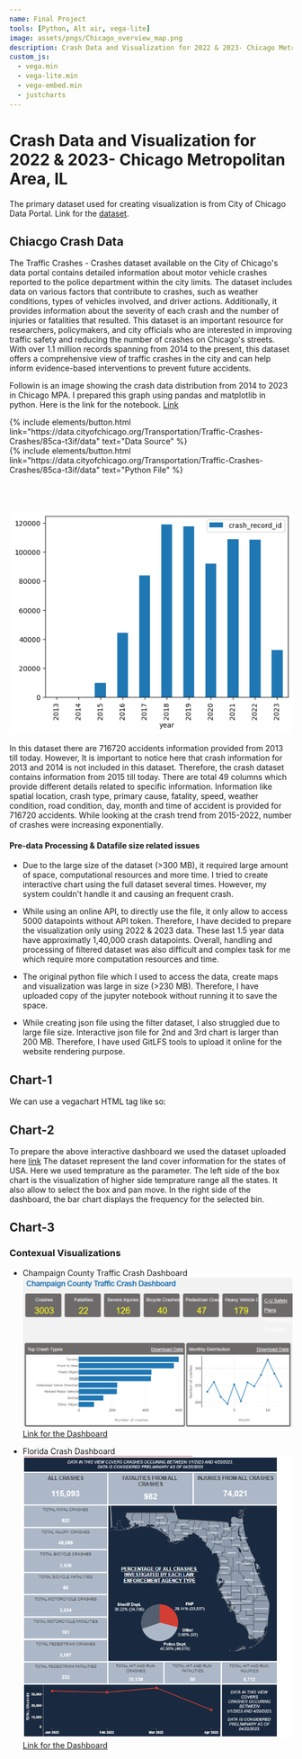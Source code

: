 ```yaml
---
name: Final Project
tools: [Python, Alt air, vega-lite]
image: assets/pngs/Chicago_overview_map.png
description: Crash Data and Visualization for 2022 & 2023- Chicago Metropolitan Area. Image source- commons.wikimedia.org
custom_js:
  - vega.min
  - vega-lite.min
  - vega-embed.min
  - justcharts
---
```



# Crash Data and Visualization for 2022 & 2023- Chicago Metropolitan Area, IL

The primary dataset used for creating visualization is from City of Chicago Data Portal. Link for the [dataset](https://data.cityofchicago.org/Transportation/Traffic-Crashes-Crashes/85ca-t3if).


## Chiacgo Crash Data

The Traffic Crashes - Crashes dataset available on the City of Chicago's data portal contains detailed information about motor vehicle crashes reported to the police department within the city limits. The dataset includes data on various factors that contribute to crashes, such as weather conditions, types of vehicles involved, and driver actions. Additionally, it provides information about the severity of each crash and the number of injuries or fatalities that resulted. This dataset is an important resource for researchers, policymakers, and city officials who are interested in improving traffic safety and reducing the number of crashes on Chicago's streets. With over 1.1 million records spanning from 2014 to the present, this dataset offers a comprehensive view of traffic crashes in the city and can help inform evidence-based interventions to prevent future accidents.

Followin is an image showing the crash data distribution from 2014 to 2023 in Chicago MPA. I prepared this graph using pandas and matplotlib in python. Here is the link for the notebook. [Link](https://data.cityofchicago.org/Transportation/Traffic-Crashes-Crashes/85ca-t3if/data)

<div class="left">
{% include elements/button.html link="https://data.cityofchicago.org/Transportation/Traffic-Crashes-Crashes/85ca-t3if/data" text="Data Source" %}
</div>

<div class="right">
{% include elements/button.html link="https://data.cityofchicago.org/Transportation/Traffic-Crashes-Crashes/85ca-t3if/data" text="Python File" %}
</div>
<br>
<br>
<br>

![Crash Data Distribution 2013-2023, Chicago MPA](/assets/pngs/crash_1.png)

In this dataset there are 716720 accidents information provided from 2013 till today. However, It is important to notice here that crash information for 2013 and 2014 is not included in this dataset. Therefore, the crash dataset contains information from 2015 till today. There are total 49 columns which provide different details related to specific information. Information like spatial location, crash type, primary cause, fatality, speed, weather condition, road condition, day, month and time of accident is provided for 716720 accidents. 
While looking at the crash trend from 2015-2022, number of crashes were increasing exponentially. 

#### Pre-data Processing & Datafile size related issues

- Due to the large size of the dataset (>300 MB), it required large amount of space, computational resources and more time. I tried to create interactive chart using the full dataset several times. However, my system couldn't handle it and causing an frequent crash. 

- While using an online API, to directly use the file, it only allow to access 5000 datapoints without API token. Therefore, I have decided to prepare the visualization only using 2022 & 2023 data. These last 1.5 year data have approximatly 1,40,000 crash datapoints. Overall, handling and processing of filtered dataset was also difficult and complex task for me which require more computation resources and time. 

- The original python file which I used to access the data, create maps and visualization was large in size (>230 MB). Therefore, I have uploaded copy of the jupyter notebook without running it to save the space.

- While creating json file using the filter dataset, I also struggled due to large file size. Interactive json file for 2nd and 3rd chart is larger than 200 MB. Therefore, I have used GitLFS tools to upload it online for the website rendering purpose.

## Chart-1
We can use a vegachart HTML tag like so:


<vegachart schema-url="{{ site.baseurl }}/assets/json/fp_1.json" style="width: 100%"></vegachart>



## Chart-2

To prepare the above interactive dashboard we used the dataset uploaded here [link](https://github.com/UIUC-iSchool-DataViz/is445_bcubcg_fall2022/raw/main/data/michigan_lld.flt) The dataset represent the land cover information for the states of USA. Here we used temprature as the parameter. The left side of the box chart is the visualization of higher side temprature range all the states. It also allow to select the box and pan move. In the right side of the dashboard, the bar chart displays the frequency for the selected bin.    

## Chart-3

### Contexual Visualizations

- Champaign County Traffic Crash Dashboard
![Traffic Crash Dashboard, Champaign County](/assets/pngs/fld.png)
[Link for the Dashboard](https://crashdashboard.ccrpc.org/)

- Florida Crash Dashboard
![Traffic Crash Dashboard, Florida State](/assets/pngs/Champ_dashboard.png)
[Link for the Dashboard](https://www.flhsmv.gov/traffic-crash-reports/crash-dashboard/)

